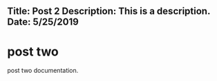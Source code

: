 Title: Post 2
Description: This is a description.
Date: 5/25/2019
---
# post two

post two documentation.

